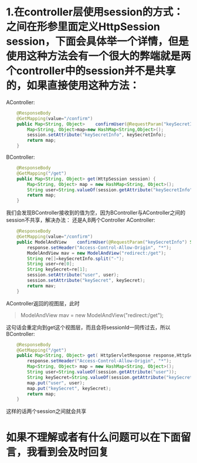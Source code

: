 # 1.在controller层使用session的方式：之间在形参里面定义HttpSession session，下面会具体举一个详情，但是使用这种方法会有一个很大的弊端就是两个controller中的session并不是共享的，如果直接使用这种方法：
AController:
``` java
   	@ResponseBody
	@GetMapping(value="/confirm")
	public Map<String, Object>    confirmUser(@RequestParam("keySecretInfo") String keySecretInfo,HttpSession session) {
		Map<String, Object>map=new HashMap<String,Object>();
		session.setAttribute("keySecretInfo", keySecretInfo);
		return map;
	}
```
BController:
```java
    @ResponseBody
	@GetMapping("/get")
	public Map<String, Object> get(HttpSession session) {
		Map<String, Object> map = new HashMap<String, Object>();
		String user=String.valueOf(session.getAttribute("keySecretInfo"));
		return map;
	}
```
我们会发现BController接收到的值为空，因为BController与AController之间的session不共享，解决办法：
还是A,B两个Controller
AController:
```java
    @ResponseBody
	@GetMapping(value="/confirm")
	public ModelAndView    confirmUser(@RequestParam("keySecretInfo") String keySecretInfo,  HttpServletResponse response,HttpSession session) {
		response.setHeader("Access-Control-Allow-Origin", "*");
		ModelAndView mav = new ModelAndView("redirect:/get");
		String re[]=keySecretInfo.split("-");
		String user=re[0];
		String keySecret=re[1];
		session.setAttribute("user", user);
		session.setAttribute("keySecret", keySecret);
		return mav;
	}
```
AController返回的视图层，此时
> ModelAndView mav = new ModelAndView("redirect:/get");

这句话会重定向到get这个视图层，而且会将sessionId一同传过去，所以BController:
```java
    @ResponseBody
	@GetMapping("/get")
	public Map<String, Object> get( HttpServletResponse response,HttpServletRequest request,HttpSession session) {
		response.setHeader("Access-Control-Allow-Origin", "*");
		Map<String, Object> map = new HashMap<String, Object>();
		String user=String.valueOf(session.getAttribute("user"));
		String keySecret=String.valueOf(session.getAttribute("keySecret"));
		map.put("user", user);
		map.put("keySecret", keySecret);
		return map;
	}
```
这样的话两个session之间就会共享
# 如果不理解或者有什么问题可以在下面留言，我看到会及时回复
